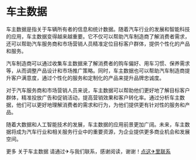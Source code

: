 # 车主数据

车主数据是指关于车辆所有者的信息和统计数据。随着汽车行业的发展和智能科技的应用，车主数据变得越来越重要。它不仅可以帮助汽车制造商了解消费者需求，还可以帮助汽车服务商和市场营销人员精准定位目标客户群体，提供个性化的产品和服务。

汽车制造商可以通过收集车主数据来了解消费者的购车偏好、用车习惯、保养需求等，从而调整产品设计和市场推广策略。同时，车主数据也可以帮助汽车制造商提升客户满意度，通过个性化的服务和定制化的产品来提升品牌忠诚度。

对于汽车服务商和市场营销人员来说，车主数据可以帮助他们更好地了解目标客户群体，精准投放广告和促销活动，提高营销效果和客户转化率。通过分析车主数据，他们可以更好地理解消费者的需求和行为，为他们提供更有针对性的服务和产品。

随着大数据和人工智能技术的发展，车主数据的应用前景更加广阔。未来，车主数据将成为汽车行业和相关服务行业中的重要资源，为企业提供更多商业机会和发展空间。

更多 关于车主数据 请通过✈与我们联系，感谢阅读，谢谢！[点这✈里联系](https://d.k02.cc)
